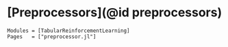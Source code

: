 # [Preprocessors](@id preprocessors)

```@autodocs
Modules = [TabularReinforcementLearning]
Pages   = ["preprocessor.jl"]
```

